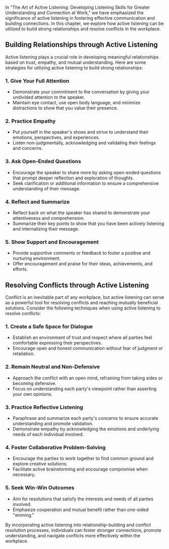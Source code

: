 
In "The Art of Active Listening: Developing Listening Skills for Greater Understanding and Connection at Work," we have emphasized the significance of active listening in fostering effective communication and building connections. In this chapter, we explore how active listening can be utilized to build strong relationships and resolve conflicts in the workplace.

Building Relationships through Active Listening
-----------------------------------------------

Active listening plays a crucial role in developing meaningful relationships based on trust, empathy, and mutual understanding. Here are some strategies for utilizing active listening to build strong relationships:

### 1. Give Your Full Attention

* Demonstrate your commitment to the conversation by giving your undivided attention to the speaker.
* Maintain eye contact, use open body language, and minimize distractions to show that you value their presence.

### 2. Practice Empathy

* Put yourself in the speaker's shoes and strive to understand their emotions, perspectives, and experiences.
* Listen non-judgmentally, acknowledging and validating their feelings and concerns.

### 3. Ask Open-Ended Questions

* Encourage the speaker to share more by asking open-ended questions that prompt deeper reflection and exploration of thoughts.
* Seek clarification or additional information to ensure a comprehensive understanding of their message.

### 4. Reflect and Summarize

* Reflect back on what the speaker has shared to demonstrate your attentiveness and comprehension.
* Summarize their key points to show that you have been actively listening and internalizing their message.

### 5. Show Support and Encouragement

* Provide supportive comments or feedback to foster a positive and nurturing environment.
* Offer encouragement and praise for their ideas, achievements, and efforts.

Resolving Conflicts through Active Listening
--------------------------------------------

Conflict is an inevitable part of any workplace, but active listening can serve as a powerful tool for resolving conflicts and reaching mutually beneficial solutions. Consider the following techniques when using active listening to resolve conflicts:

### 1. Create a Safe Space for Dialogue

* Establish an environment of trust and respect where all parties feel comfortable expressing their perspectives.
* Encourage open and honest communication without fear of judgment or retaliation.

### 2. Remain Neutral and Non-Defensive

* Approach the conflict with an open mind, refraining from taking sides or becoming defensive.
* Focus on understanding each party's viewpoint rather than asserting your own opinions.

### 3. Practice Reflective Listening

* Paraphrase and summarize each party's concerns to ensure accurate understanding and promote validation.
* Demonstrate empathy by acknowledging the emotions and underlying needs of each individual involved.

### 4. Foster Collaborative Problem-Solving

* Encourage the parties to work together to find common ground and explore creative solutions.
* Facilitate active brainstorming and encourage compromise when necessary.

### 5. Seek Win-Win Outcomes

* Aim for resolutions that satisfy the interests and needs of all parties involved.
* Emphasize cooperation and mutual benefit rather than one-sided "winning."

By incorporating active listening into relationship-building and conflict resolution processes, individuals can foster stronger connections, promote understanding, and navigate conflicts more effectively within the workplace.
